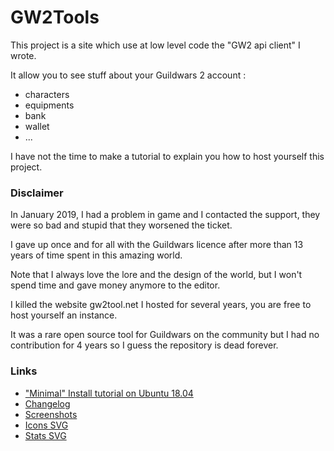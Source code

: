 GW2Tools
=========

This project is a site which use at low level code the "GW2 api client" I wrote.

It allow you to see stuff about your Guildwars 2 account : 

- characters
- equipments
- bank
- wallet
- ...

I have not the time to make a tutorial to explain you how to host yourself this project.


### Disclaimer

In January 2019, I had a problem in game and I contacted the support, they were so bad and stupid that they 
worsened the ticket. 

I gave up once and for all with the Guildwars licence after more than 13 years of time spent in this amazing world.

Note that I always love the lore and the design of the world, but I won't spend time and gave money anymore to 
the editor.

I killed the website gw2tool.net I hosted for several years, you are free to host yourself an instance.

It was a rare open source tool for Guildwars on the community but I had no contribution for 4 years so I guess 
the repository is dead forever.


### Links 

* ["Minimal" Install tutorial on Ubuntu 18.04](doc/install.md)
* [Changelog](doc/changelog.md)
* [Screenshots](doc/screenshots.md)
* [Icons SVG](web/assets/images/icons)
* [Stats SVG](web/assets/images/stats)
